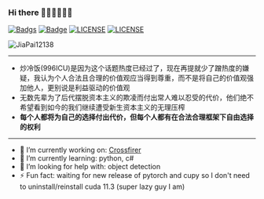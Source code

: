 ### Hi there 👋👋👋👋👋👋
[![Badgs](https://img.shields.io/badge/链接-996.icu-green)](https://996.icu/#/zh_CN)  [![Badge](https://img.shields.io/badge/link-996.icu-pink)](https://996.icu/#/en_US)  [![LICENSE](https://img.shields.io/badge/许可证-反对996-red)](https://github.com/996icu/996.ICU/blob/master/LICENSE_CN)  [![LICENSE](https://img.shields.io/badge/license-Anti996-blue)](https://github.com/996icu/996.ICU/blob/master/LICENSE)

<p align="left"><img src="https://github-readme-stats.vercel.app/api?username=jiapai12138&show_icons=true&theme=dracula&title_color=fff" alt="JiaPai12138" /></p>

---

* 炒冷饭(996ICU)是因为这个话题热度已经过了，现在再提就少了蹭热度的嫌疑，我认为个人合法且合理的价值观应当得到尊重，而不是将自己的价值观强加他人，更别说是利益驱动的价值观
* 无数先辈为了后代摆脱资本主义的欺凌而付出常人难以忍受的代价，他们绝不希望看到如今的我们继续遭受新生资本主义的无理压榨
* **每个人都将为自己的选择付出代价，但每个人都有在合法合理框架下自由选择的权利**

---

- 🔭 I’m currently working on: [Crossfirer](https://github.com/JiaPai12138/Crossfirer)
- 🌱 I’m currently learning: python, c#
- 🤔 I’m looking for help with: object detection
- ⚡ Fun fact: waiting for new release of pytorch and cupy so I don't need to uninstall/reinstall cuda 11.3 (super lazy guy I am)
